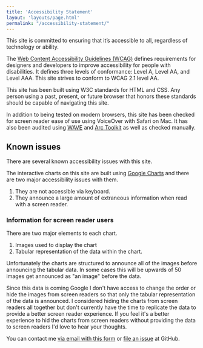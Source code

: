 ```yaml
---
title: 'Accessibility Statement'
layout: 'layouts/page.html'
permalink: "/accessibility-statement/"
---
```


This site is committed to ensuring that it’s accessible to all, regardless of technology or ability.

The [Web Content Accessibility Guidelines (WCAG)](https://www.w3.org/WAI/standards-guidelines/wcag/) defines requirements for designers and developers to improve accessibility for people with disabilities. It defines three levels of conformance: Level A, Level AA, and Level AAA. This site strives to conform to WCAG 2.1 level AA.

This site has been built using W3C standards for HTML and CSS. Any person using a past, present, or future browser that honors these standards should be capable of navigating this site.

In addition to being tested on modern browsers, this site has been checked for screen reader ease of use using VoiceOver with Safari on Mac. It has also been audited using [WAVE](https://wave.webaim.org/) and [Arc Toolkit](https://www.tpgi.com/arc-platform/arc-toolkit/) as well as checked manually.

## Known issues
There are several known accessibility issues with this site.

The interactive charts on this site are built using [Google Charts](https://developers.google.com/chart/) and there are two major accessibility issues with them.

1. They are not accessible via keyboard.
2. They announce a large amount of extraneous information when read with a screen reader.

### Information for screen reader users
There are two major elements to each chart.

1. Images used to display the chart
2. Tabular representation of the data within the chart.

Unfortunately the charts are structured to announce all of the images before announcing the tabular data. In some cases this will be upwards of 50 images get announced as "an image" before the data.

Since this data is coming Google I don't have access to change the order or hide the images from screen readers so that only the tabular representation of the data is announced. I considered hiding the charts from screen readers all together but don't currently have the time to replicate the data to provide a better screen reader experience. If you feel it's a better experience to hid the charts from screen readers without providing the data to screen readers I'd love to hear your thoughts.

You can contact me [via email with this form](https://airtable.com/shrIUn5ZgJS5yWBqR) or [file an issue](https://github.com/superterrific/stakes-profiles/issues) at GitHub.
